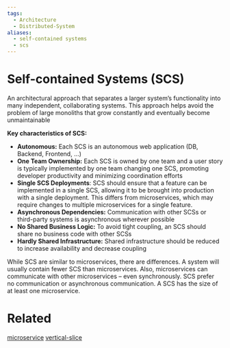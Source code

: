 ```yaml
---
tags:
  - Architecture
  - Distributed-System
aliases:
  - self-contained systems
  - scs
---
```


# Self-contained Systems (SCS)

An architectural approach that separates a larger system’s functionality into many independent, collaborating systems. This approach helps avoid the problem of large monoliths that grow constantly and eventually become unmaintainable

**Key characteristics of SCS:**

- **Autonomous:** Each SCS is an autonomous web application (DB, Backend, Frontend, ...)
- **One Team Ownership:** Each SCS is owned by one team and a user story is typically implemented by one team changing one SCS, promoting developer productivity and minimizing coordination efforts
- **Single SCS Deployments**: SCS should ensure that a feature can be implemented in a single SCS, allowing it to be brought into production with a single deployment. This differs from microservices, which may require changes to multiple microservices for a single feature.
- **Asynchronous Dependencies:** Communication with other SCSs or third-party systems is asynchronous wherever possible
- **No Shared Business Logic:** To avoid tight coupling, an SCS should share no business code with other SCSs
- **Hardly Shared Infrastructure:** Shared infrastructure should be reduced to increase availability and decrease coupling

While SCS are similar to microservices, there are differences. A system will usually contain fewer SCS than microservices. Also, microservices can communicate with other microservices – even synchronously. SCS prefer no communication or asynchronous communication. A SCS has the size of at least one microservice.

# Related

[microservice](microservice.md)
[vertical-slice](vertical-slice.md)